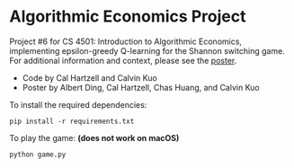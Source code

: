 # Algorithmic Economics Project
Project #6 for CS 4501: Introduction to Algorithmic Economics,
implementing epsilon-greedy Q-learning for the Shannon switching game.
For additional information and context, please see the [poster](poster/poster.pdf).

- Code by Cal Hartzell and Calvin Kuo
- Poster by Albert Ding, Cal Hartzell, Chas Huang, and Calvin Kuo

To install the required dependencies:
```commandline
pip install -r requirements.txt
```

To play the game: **(does not work on macOS)**
```commandline
python game.py
```
